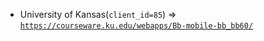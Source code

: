  - University of Kansas(`client_id=85`) => [`https://courseware.ku.edu/webapps/Bb-mobile-bb_bb60/`](https://courseware.ku.edu/webapps/Bb-mobile-bb_bb60/)
